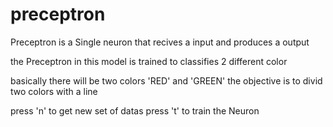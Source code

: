 # preceptron
Preceptron is a Single neuron that recives a input and produces a output

the Preceptron in this model is trained to classifies 2 different color 

basically there will be two colors 'RED' and 'GREEN'
the objective is to divid two colors with a line 

press 'n' to get new set of datas 
press 't' to train the Neuron
